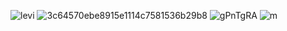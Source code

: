 ![levi](https://user-images.githubusercontent.com/55863344/113024001-72ba0f80-91b0-11eb-9fbc-522997dd6969.gif)
![3c64570ebe8915e1114c7581536b29b8](https://user-images.githubusercontent.com/55863344/113023122-85801480-91af-11eb-89a8-76cb8df60280.gif)
![gPnTgRA](https://user-images.githubusercontent.com/55863344/113024643-30dd9900-91b1-11eb-976e-652638f17de2.gif)
![m](https://user-images.githubusercontent.com/55863344/113025141-cbd67300-91b1-11eb-9a39-8b7e798db147.gif)






